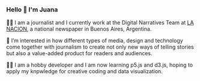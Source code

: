 ### Hello 👋 I'm Juana

:female_detective: I am a journalist and I currently work at the Digital Narratives Team at <a href=https://www.lanacion.com.ar/autor/juana-copello-13450/ target="_blank">LA NACION</a>, a national newspaper in Buenos Aires, Argentina. 

:iphone:	I’m interested in how different types of media, design and technology come together with journalism to create not only new ways of telling stories but also a value-added product for readers and audiences.

:woman_technologist: I am a hobby developer and I am now learning p5.js and d3.js, hoping to apply my knpwledge for creative coding and data visualization.

<!--
**juanacopello/juanacopello** is a ✨ _special_ ✨ repository because its `README.md` (this file) appears on your GitHub profile.

Here are some ideas to get you started:

- 🔭 I’m currently working on ...
- 🌱 I’m currently learning ...
- 👯 I’m looking to collaborate on ...
- 🤔 I’m looking for help with ...
- 💬 Ask me about ...
- 📫 How to reach me: ...
- 😄 Pronouns: ...
- ⚡ Fun fact: ...
-->
